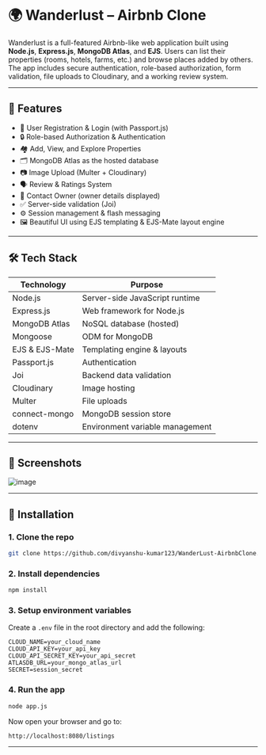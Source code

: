 # 🌍 Wanderlust – Airbnb Clone

Wanderlust is a full-featured Airbnb-like web application built using **Node.js**, **Express.js**, **MongoDB Atlas**, and **EJS**. Users can list their properties (rooms, hotels, farms, etc.) and browse places added by others. The app includes secure authentication, role-based authorization, form validation, file uploads to Cloudinary, and a working review system.

---

## 🚀 Features

- 🧾 User Registration & Login (with Passport.js)
- 🔒 Role-based Authorization & Authentication
- 🏘️ Add, View, and Explore Properties
- 🗂️ MongoDB Atlas as the hosted database
- 📷 Image Upload (Multer + Cloudinary)
- 🗣️ Review & Ratings System
- 💬 Contact Owner (owner details displayed)
- ✅ Server-side validation (Joi)
- ⚙️ Session management & flash messaging
- 🖼️ Beautiful UI using EJS templating & EJS-Mate layout engine

---

## 🛠️ Tech Stack

| Technology      | Purpose                         |
|-----------------|----------------------------------|
| Node.js         | Server-side JavaScript runtime  |
| Express.js      | Web framework for Node.js       |
| MongoDB Atlas   | NoSQL database (hosted)         |
| Mongoose        | ODM for MongoDB                 |
| EJS & EJS-Mate  | Templating engine & layouts     |
| Passport.js     | Authentication                  |
| Joi             | Backend data validation         |
| Cloudinary      | Image hosting                   |
| Multer          | File uploads                    |
| connect-mongo   | MongoDB session store           |
| dotenv          | Environment variable management |

---

## 📸 Screenshots

![image](https://github.com/user-attachments/assets/f0c5f666-1d4a-485c-9864-6b7e55f2a3fe)


---

## 🧪 Installation

### 1. Clone the repo

```bash
git clone https://github.com/divyanshu-kumar123/WanderLust-AirbnbClone.git

````

### 2. Install dependencies

```bash
npm install
```

### 3. Setup environment variables

Create a `.env` file in the root directory and add the following:

```env
CLOUD_NAME=your_cloud_name
CLOUD_API_KEY=your_api_key
CLOUD_API_SECRET_KEY=your_api_secret
ATLASDB_URL=your_mongo_atlas_url
SECRET=session_secret
```

### 4. Run the app

```bash
node app.js
```

Now open your browser and go to:

```text
http://localhost:8080/listings
```

---



